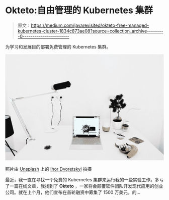 # Okteto:自由管理的 Kubernetes 集群

> 原文：<https://medium.com/javarevisited/okteto-free-managed-kubernetes-cluster-1834c873ae08?source=collection_archive---------0----------------------->

为学习和发展目的部署免费管理的 Kubernetes 集群。

[![](img/8e4c6ba9eacb80576989dff3e5ea1a82.png)](https://javarevisited.blogspot.com/2019/05/top-5-courses-to-learn-docker-and-kubernetes-for-devops.html)

照片由 [Unsplash](https://unsplash.com/s/photos/kubernetes?utm_source=unsplash&utm_medium=referral&utm_content=creditCopyText) 上的 [Ihor Dvoretskyi](https://unsplash.com/@ihor_dvoretskyi?utm_source=unsplash&utm_medium=referral&utm_content=creditCopyText) 拍摄

最近，我一直在寻找一个免费的 Kubernetes 集群来运行我的一些实验工作。多亏了一篇在线文章，我找到了 **Okteto** ，一家将会颠覆软件团队开发现代应用的创业公司。就在上个月，他们宣布在首轮融资中筹集了 1500 万美元。的…
